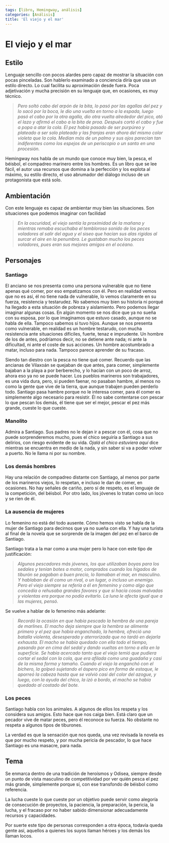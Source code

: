 ```yaml
---
tags: [libro, Hemingway, análisis]
categories: [Análisis]
title: 'El viejo y el mar'
---
```


# El viejo y el mar

## Estilo

Lenguaje sencillo con pocos alardes pero capaz de mostrar la situación con pocas pinceladas. Son hablerlo examinado a conciencia diría que usa un estilo directo. Lo cual facilita su aproximación desde fuera. Poca adjetivación y mucha precisión en su lenguaje que, en ocasiones, es muy técnico. 

> *Pero soltó cabo del arpón de la bita, lo pasó por las agallas del pez y lo sacó por la boca, le dio una vuelta en torno a la espada, luego pasó el cabo por la otra agalla, dio otra vuelta alrededor del pico, ató el lazo y afirmó el cabo a la bita de proa. Después cortó el cabo y fue a popa a atar la cola. El pez había pasado de ser purpúreo y plateado a ser solo plateado y las franjas eran ahora del mismo color violeta que la cola. Medían más de un palmo y sus ojos parecían tan indiferentes como los espejos de un periscopio o un santo en una procesión.*

Hemingway nos habla de un mundo que conoce muy bien, la pesca, el béisbol, el compadreo marinero entre los hombres. Es un libro que se lee fácil, el autor usa recursos que domina a la perfección y los explota al máximo, su estilo directo, el uso abrumador del diálogo incluso de un protagonista que está solo. 

## Ambientación

Con este lenguaje es capaz de ambientar muy bien las situaciones. Son situaciones que podemos imaginar con facilidad

> *En la oscuridad, el viejo sentía la proximidad de la mañana y mientras remaba escuchaba el tembloroso sonido de los peces voladores al salir del agua y el siseo que hacían sus alas rígidas al surcar el aire en la penumbra. Le gustaban mucho los peces voladores, pues eran sus mejores amigos en el océano.*

## Personajes 

### Santiago

El anciano se nos presenta como una persona vulnerable que no tiene apenas qué comer, por eso empatizamos con él. Pero en realidad vemos que no es así, él no tiene nada de vulnerable, lo vemos claramente en su fuerza, resistencia y testarudez. No sabemos muy bien su historia ni porqué ha llegado a esta situación de pobreza y aislamiento. Pero podemos llegar imaginar algunas cosas. En algún momento se nos dice que ya no sueña con su esposa, por lo que imaginamos que estuvo casado, aunque no se habla de ella. Tampoco sabemos si tuvo hijos. Aunque se nos presenta como vulnerable, en realidad es un hombre testarudo, con mucha resistencia ante situaciones difíciles, fuerte, tenaz e imprudente. Un hombre de los de antes, podríamos decir, no se detiene ante nada; ni ante la dificultad, ni ante el coste de sus acciones. Un hombre acostumbrado a matar, incluso para nada. Tampoco parece aprender de su fracaso.  

Siendo tan diestro con la pesca no tiene qué comer. Recuerdo que las ancianas de Vilaxoán se quejaban de que antes, para comer, simplemente bajaban a la playa a por berberecho, y lo hacían con un poco de arroz, ahora eso ya no se puede hacer. Los pueblos marineros son trabajadores, es una vida dura, pero, si pueden faenar, no pasaban hambre, al menos no como la gente que vive de la tierra, que aunque trabajen pueden perderlo todo. Santiago pasa hambre porque no le interesa comer, para él comer es simplemente algo necesario para resistir. Él no sabe contentarse con pescar lo que pescan los demás, él tiene que ser el mejor, pescar el pez más grande, cueste lo que cueste.

### Manolito

Admira a Santiago. Sus padres no le dejan ir a pescar con él, cosa que no puede sorprenderemos mucho, pues el chico seguiría a Santiago a sus delirios, con riesgo evidente de su vida. *Ojalá el chico estuviera aquí* dice mientras se encuentra en medio de la nada, y sin saber si va a poder volver a puerto. No le llama ni por su nombre.

### Los demás hombres

Hay una relación de compadreo distante con Santiago, al menos por parte de los marineros viejos, lo respetan, e incluso le dan de comer, en ocasiones. No hay señales de cariño, pero sí de respeto, es el lenguaje de la competición, del béisbol. Por otro lado, los jóvenes lo tratan como un loco y se ríen de él.

### La ausencia de mujeres

Lo femenino no está del todo ausente. Cómo hemos visto se habla de la mujer de Santiago para decirnos que ya no sueña con ella. Y hay una turista al final de la novela que se sorprende de la imagen del pez en el barco de Santiago.

Santiago trata a la mar como a una mujer pero lo hace con este tipo de justificación:

> *Algunos pescadores más jóvenes, los que utilizaban boyas para los sedales y tenían botes a motor, comprados cuando los hígados de tiburón se pagaban a buen precio, lo llamaban el mar, en masculino. Y hablaban de él como un rival, o un lugar, o incluso un enemigo. Pero el viejo siempre se refería a él en femenino y como algo que concedía o rehusaba grandes favores y que si hacía cosas malvadas y violentas era porque no podía evitarlo. La luna le afecta igual que a las mujeres, pensó.*

Se vuelve a hablar de lo femenino más adelante: 

> *Recordó la ocasión en que había pescado la hembra de una pareja de marlines. El macho deja siempre que la hembra se alimente primero y el pez que había enganchado, la hembra, ofreció una batalla violenta, desesperada y aterrorizada que no tardó en dejarla exhausta. El macho se había quedado con ella todo el tiempo, pasando por en cima del sedal y dando vueltas en torno a ella en la superficie. Se había acercado tanto que el viejo temió que pudiera cortar el sedal con la cola, que era afilada como una guadaña y casi de la misma forma y tamaño. Cuando el viejo la enganchó con el bichero, la golpeó sujetando el áspero pico en forma de estoque, le aporreó la cabeza hasta que se volvió casi del color del azogue, y luego, con la ayuda del chico, la izó a bordo, el macho se había quedado al costado del bote.*

### Los peces

Santiago habla con los animales. A algunos de ellos los respeta y los considera sus amigos. Esto hace que nos caiga bien. Está claro que un pecador vive de matar peces, pero él reconoce su fuerza. No obstante no respeta a algunos tipos de tiburones. 

La verdad es que la sensación que nos queda, una vez revisada la novela es que por mucho respeto, y por mucha pericia de pescador, lo que hace Santiago es una masacre, para nada.

## Tema

Se enmarca dentro de una tradición de heroísmos y Odisea, siempre desde un punto de vista masculino de competitividad por ver quién pesca el pez más grande, simplemente porque sí, con ese transfondo de béisbol como referencia.

La lucha cueste lo que cueste por un objetivo puede servir como alegoría de consecución de proyectos, la paciencia, la preparación, la pericia, la lucha, y el fracaso por no haber sabido dimensionar adecuadamente recursos y capacidades.

Por suerte este tipo de personas corresponden a otra época, todavía queda gente así, aquellos a quienes los suyos llaman héroes y los demás los llaman locos.
